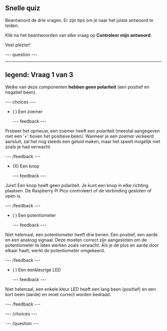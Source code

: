 ## Snelle quiz

Beantwoord de drie vragen. Er zijn tips om je naar het juiste antwoord te leiden.

Klik na het beantwoorden van elke vraag op **Controleer mijn antwoord**.

Veel plezier!

--- question ---

---
legend: Vraag 1 van 3
---

Welke van deze componenten **hebben geen polariteit** (een positief en negatief been).

--- choices ---

- ( ) Een zoemer

  --- feedback ---

Probeer het opnieuw, een zoemer heeft een polariteit (meestal aangegeven met een '+' boven het positieve been). Wanneer je een zoemer verkeerd aansluit, zal het nog steeds een geluid maken, maar het speelt mogelijk niet zoals je had verwacht.

  --- /feedback ---

- (X) Een knop

  --- feedback ---

Juist! Een knop heeft geen polariteit. Je kunt een knop in elke richting plaatsen. De Raspberry Pi Pico controleert of de verbinding gesloten of open is.

  --- /feedback ---

- ( ) Een potentiometer

  --- feedback ---

Niet helemaal, een potentiometer heeft drie benen. Een positief, een aarde en een analoog signaal. Deze moeten correct zijn aangesloten om de potentiometer te laten werken zoals verwacht. Als je de plus en aarde door elkaar haalt, werkt de potentiometer omgekeerd.

  --- /feedback ---

- ( ) Een eenkleurige LED

  --- feedback ---

Niet helemaal, een enkele kleur LED heeft een lang been (positief) en een kort been (aarde) en moet correct worden bedraad.

  --- /feedback ---

--- /choices ---

--- /question ---
